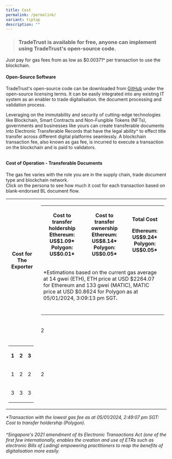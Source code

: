 ```yaml
---
title: Cost
permalink: /permalink/
variant: tiptap
description: ""
---
```

<blockquote><h3>TradeTrust is available for free, anyone can implement using TradeTrust's open-source code.</h3></blockquote><p></p><p>Just pay for gas fees from as low as $0.00371* per transaction to use the blockchain.</p><p></p><h4><strong>Open-Source Software</strong></h4><p>TradeTrust's open-source code can be downloaded from <a href="https://github.com/TradeTrust/tradetrust-website" rel="noopener noreferrer" target="_blank">GitHub</a> under the open-source licensing terms. It can be easily integrated into any existing IT system as an enabler to trade digitalisation. the document processing and validation process.</p><p></p><p>Leveraging on the immutability and security of cutting-edge technologies like Blockchain, Smart Contracts and Non-Fungible Tokens (NFTs), governments and businesses like yours can create transferable documents into Electronic Transferable Records that have the legal ability^ to effect title transfer across different digital platforms seamlessly. A blockchain transaction fee, also known as gas fee, is incurred to execute a transaction on the blockchain and is paid to validators.</p><h6></h6><h4><strong>Cost of Operation - Transferable Documents</strong></h4><p>The gas fee varies with the role you are in the supply chain, trade document type and blockchain network.<br>Click on the persona to see how much it cost for each transaction based on blank-endorsed BL document flow.</p><table><tbody><tr><th rowspan="1" colspan="1"><p>Cost for The Exporter</p></th><th rowspan="1" colspan="2"><table><tbody><tr><th rowspan="1" colspan="1"><p>Cost to transfer holdership<br>Ethereum: US$1.09*<br>Polygon: US$0.01*</p></th><th rowspan="1" colspan="1"><p>Cost to transfer ownership<br>Ethereum: US$8.14*<br>Polygon: US$0.05*</p></th><th rowspan="1" colspan="1"><p>Total Cost</p><p></p><p>Ethereum: US$9.24*<br>Polygon: US$0.05*</p></th></tr><tr><td rowspan="1" colspan="3"><p>*Estimations based on the current gas average at 14 gwei (ETH), ETH price at USD $2264.07 for Ethereum and 133 gwei (MATIC), MATIC price at USD $0.8624 for Polygon as at 05/01/2024, 3:09:13 pm SGT<strong>.</strong></p></td></tr><tr><td rowspan="1" colspan="1"><p></p></td><td rowspan="1" colspan="1"><p></p></td><td rowspan="1" colspan="1"><p></p></td></tr></tbody></table></th></tr><tr><td rowspan="1" colspan="1"><p></p></td><td rowspan="1" colspan="1"><p>2</p></td><td rowspan="1" colspan="1"><p></p></td></tr><tr><td rowspan="1" colspan="1"><table><tbody><tr><th rowspan="1" colspan="1"><p>1</p></th><th rowspan="1" colspan="1"><p>2</p></th><th rowspan="1" colspan="1"><p>3</p></th></tr><tr><td rowspan="1" colspan="1"><p>1</p></td><td rowspan="1" colspan="1"><p>2</p></td><td rowspan="1" colspan="1"><p>2</p></td></tr><tr><td rowspan="1" colspan="1"><p>3</p></td><td rowspan="1" colspan="1"><p>3</p></td><td rowspan="1" colspan="1"><p>3</p></td></tr></tbody></table></td><td rowspan="1" colspan="1"><p>2</p></td><td rowspan="1" colspan="1"><p></p></td></tr></tbody></table><p></p><p></p><p><em>*Transaction with the lowest gas fee as at 05/01/2024, 2:49:07 pm SGT: Cost to transfer holdership (Polygon).</em></p><h6><em>^Singapore's 2021 amendment of its Electronic Transactions Act (one of the first few internationally, enables the creation and use of ETRs such as electronic Bills of Lading) empowering practitioners to reap the benefits of digitalisation more easily.</em></h6><p></p>